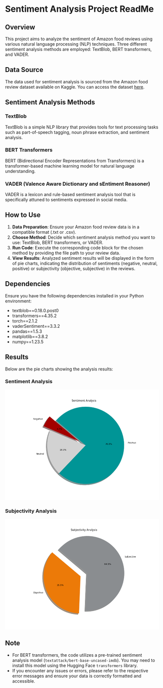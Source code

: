 # Sentiment Analysis Project ReadMe

## Overview

This project aims to analyze the sentiment of Amazon food reviews using various natural language processing (NLP) techniques. Three different sentiment analysis methods are employed: TextBlob, BERT transformers, and VADER.

## Data Source

The data used for sentiment analysis is sourced from the Amazon food review dataset available on Kaggle. You can access the dataset [here](https://www.kaggle.com/datasets/satyabrat35/amazon-food-review-dataset).

## Sentiment Analysis Methods

### TextBlob

TextBlob is a simple NLP library that provides tools for text processing tasks such as part-of-speech tagging, noun phrase extraction, and sentiment analysis.

### BERT Transformers

BERT (Bidirectional Encoder Representations from Transformers) is a transformer-based machine learning model for natural language understanding.

### VADER (Valence Aware Dictionary and sEntiment Reasoner)

VADER is a lexicon and rule-based sentiment analysis tool that is specifically attuned to sentiments expressed in social media.

## How to Use

1. **Data Preparation**: Ensure your Amazon food review data is in a compatible format (.txt or .csv).
2. **Choose Method**: Decide which sentiment analysis method you want to use: TextBlob, BERT transformers, or VADER.
3. **Run Code**: Execute the corresponding code block for the chosen method by providing the file path to your review data.
4. **View Results**: Analyzed sentiment results will be displayed in the form of pie charts, indicating the distribution of sentiments (negative, neutral, positive) or subjectivity (objective, subjective) in the reviews.

## Dependencies

Ensure you have the following dependencies installed in your Python environment:

- textblob==0.18.0.post0
- transformers==4.35.2
- torch==2.1.2
- vaderSentiment==3.3.2
- pandas==1.5.3
- matplotlib==3.8.2
- numpy==1.23.5

## Results

Below are the pie charts showing the analysis results:

### Sentiment Analysis

![Sentiment Analysis](Sentiment.png)

### Subjectivity Analysis

![Subjectivity Analysis](Subjectivity.png)

## Note

- For BERT transformers, the code utilizes a pre-trained sentiment analysis model (`textattack/bert-base-uncased-imdb`). You may need to install this model using the Hugging Face `transformers` library.
- If you encounter any issues or errors, please refer to the respective error messages and ensure your data is correctly formatted and accessible.
